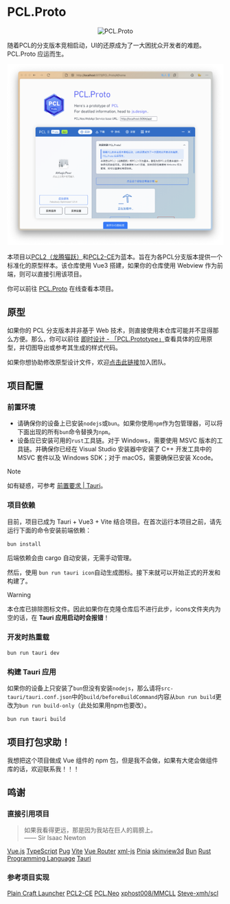 # PCL.Proto

<p align="center">
  <img src="./public/PCL.Proto.svg" width="200" alt="PCL.Proto" />
</p>

随着PCL的分支版本竞相启动，UI的还原成为了一大困扰众开发者的难题。PCL.Proto 应运而生。

![screenshot](./screenshot.png)

本项目以[PCL2（龙腾猫跃）](https://github.com/Hex-Dragon/PCL2)和[PCL2-CE](https://github.com/PCL-Community/PCL2-CE)为蓝本。旨在为各PCL分支版本提供一个标准化的原型样本。该仓库使用 Vue3 搭建，如果你的仓库使用 Webview 作为前端，则可以直接引用该项目。

你可以前往 [PCL.Proto](https://www.amagicpear.sbs/PCL.Proto/) 在线查看本项目。

## 原型

如果你的 PCL 分支版本并非基于 Web 技术，则直接使用本仓库可能并不显得那么方便。那么，你可以前往 [即时设计 - 「PCL.Prototype」](https://js.design/f/QVPQRY?p=zX2rcVk6Cy&mode=design)查看具体的应用原型，并切图导出或参考其生成的样式代码。

如果你想协助修改原型设计文件，欢迎[点击此链接](https://js.design/ti?c=tS-6qs0WDQJ3H4)加入团队。

## 项目配置

### 前置环境

- 请确保你的设备上已安装`nodejs`或`bun`。如果你使用`npm`作为包管理器，可以将下面出现的所有`bun`命令替换为`npm`。
- 设备应已安装可用的`rust`工具链。对于 Windows，需要使用 MSVC 版本的工具链。并确保你已经在 Visual Studio 安装器中安装了 C++ 开发工具中的 MSVC 套件以及 Windows SDK；对于 macOS，需要确保已安装 Xcode。

> [!NOTE]
> 如有疑惑，可参考 [前置要求 | Tauri](https://tauri.app/zh-cn/start/prerequisites/)。

### 项目依赖

目前，项目已成为 Tauri + Vue3 + Vite 结合项目。在首次运行本项目之前，请先运行下面的命令安装前端依赖：

```sh
bun install
```

后端依赖会由 cargo 自动安装，无需手动管理。

然后，使用 `bun run tauri icon`自动生成图标。接下来就可以开始正式的开发和构建了。

> [!WARNING]
> 本仓库已排除图标文件。因此如果你在克隆仓库后不进行此步，icons文件夹内为空的话，在 **Tauri 应用启动时会报错**！

### 开发时热重载

```sh
bun run tauri dev
```

### 构建 Tauri 应用

如果你的设备上只安装了`bun`但没有安装`nodejs`，那么请将`src-tauri/tauri.conf.json`中的`build/beforeBuildCommand`内容从`bun run build`更改为`bun run build-only`（此处如果用npm也要改）。

```sh
bun run tauri build
```

## 项目打包求助！

我想把这个项目做成 Vue 组件的 npm 包，但是我不会做，如果有大佬会做组件库的话，欢迎联系我！！！

## 鸣谢

### 直接引用项目

> 如果我看得更远，那是因为我站在巨人的肩膀上。  
> —— Sir Isaac Newton

[Vue.js](https://github.com/vuejs/core)
[TypeScript](https://github.com/microsoft/TypeScript)
[Pug](https://github.com/pugjs/pug)
[Vite](https://github.com/vitejs/vite)
[Vue Router](https://github.com/vuejs/vue-router-next)
[xml-js](https://www.npmjs.com/package/xml-js)
[Pinia](https://pinia.vuejs.org/)
[skinview3d](https://github.com/bs-community/skinview3d)
[Bun](https://bun.com/)
[Rust Programming Language](https://www.rust-lang.org/)
[Tauri](https://tauri.app/)

### 参考项目实现

[Plain Craft Launcher](https://github.com/Meloong-Git/PCL)
[PCL2-CE](https://github.com/PCL-Community/PCL2-CE)
[PCL.Neo](https://github.com/PCL-Community/PCL.Neo)
[xphost008/MMCLL](https://github.com/xphost008/MMCLL)
[Steve-xmh/scl](https://github.com/Steve-xmh/scl)

